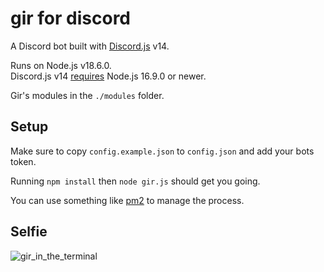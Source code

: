 # gir for discord

A Discord bot built with [Discord.js](https://github.com/discordjs/discord.js) v14.

Runs on Node.js v18.6.0.  
Discord.js v14 [requires](https://github.com/discordjs/discord.js#installation) Node.js 16.9.0 or newer.

Gir's modules in the `./modules` folder.

## Setup

Make sure to copy `config.example.json` to `config.json` and add your bots token.

Running `npm install` then `node gir.js` should get you going.

You can use something like [pm2](https://github.com/Unitech/pm2) to manage the process.

## Selfie
![gir_in_the_terminal](https://user-images.githubusercontent.com/32247825/180625593-1e2e6086-b181-48d7-aa44-c9e5423bd70a.png)
